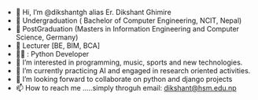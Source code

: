 - 👋 Hi, I’m @dikshantgh alias Er. Dikshant Ghimire
-  :school: Undergraduation ( Bachelor of Computer Engineering, NCIT, Nepal)
- :school: PostGraduation (Masters in Information Engineering and Computer Science, Germany)
- :school: Lecturer [BE, BIM, BCA]
- 👨‍💻 : Python Developer 
- 👀 I’m interested in programming, music, sports and new technologies.
- 🌱 I’m currently practicing AI and engaged in research oriented activities.
- 💞️ I’m looking forward to collaborate on python and django projects
- 📫 How to reach me .....simply throguh email: dikshant@hsm.edu.np

<!---
dikshantgh/dikshantgh is a ✨ special ✨ repository because its `README.md` (this file) appears on your GitHub profile.
You can click the Preview link to take a look at your changes.
--->

